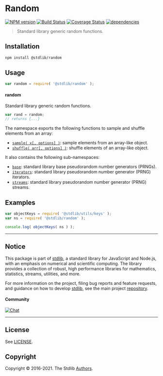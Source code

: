 <!--

@license Apache-2.0

Copyright (c) 2018 The Stdlib Authors.

Licensed under the Apache License, Version 2.0 (the "License");
you may not use this file except in compliance with the License.
You may obtain a copy of the License at

   http://www.apache.org/licenses/LICENSE-2.0

Unless required by applicable law or agreed to in writing, software
distributed under the License is distributed on an "AS IS" BASIS,
WITHOUT WARRANTIES OR CONDITIONS OF ANY KIND, either express or implied.
See the License for the specific language governing permissions and
limitations under the License.

-->

# Random

[![NPM version][npm-image]][npm-url] [![Build Status][test-image]][test-url] [![Coverage Status][coverage-image]][coverage-url] [![dependencies][dependencies-image]][dependencies-url]

> Standard library generic random functions.

<section class="installation">

## Installation

```bash
npm install @stdlib/random
```

</section>

<section class="usage">

## Usage

```javascript
var random = require( '@stdlib/random' );
```

#### random

Standard library generic random functions.

```javascript
var rand = random;
// returns {...}
```

The namespace exports the following functions to sample and shuffle elements from an array:

<!-- <toc pattern="+(sample|shuffle)"> -->

<div class="namespace-toc">

-   <span class="signature">[`sample( x[, options] )`][@stdlib/random/sample]</span><span class="delimiter">: </span><span class="description">sample elements from an array-like object.</span>
-   <span class="signature">[`shuffle( arr[, options] )`][@stdlib/random/shuffle]</span><span class="delimiter">: </span><span class="description">shuffle elements of an array-like object.</span>

</div>

<!-- </toc> -->

It also contains the following sub-namespaces:

<!-- <toc pattern="+(base|iter|streams)" > -->

<div class="namespace-toc">

-   <span class="signature">[`base`][@stdlib/random/base]</span><span class="delimiter">: </span><span class="description">standard library base pseudorandom number generators (PRNGs).</span>
-   <span class="signature">[`iterators`][@stdlib/random/iter]</span><span class="delimiter">: </span><span class="description">standard library pseudorandom number generator (PRNG) iterators.</span>
-   <span class="signature">[`streams`][@stdlib/random/streams]</span><span class="delimiter">: </span><span class="description">standard library pseudorandom number generator (PRNG) streams.</span>

</div>

<!-- </toc> -->

</section>

<!-- /.usage -->

<section class="examples">

## Examples

<!-- TODO: better examples -->

<!-- eslint no-undef: "error" -->

```javascript
var objectKeys = require( '@stdlib/utils/keys' );
var ns = require( '@stdlib/random' );

console.log( objectKeys( ns ) );
```

</section>

<!-- /.examples -->


<section class="main-repo" >

* * *

## Notice

This package is part of [stdlib][stdlib], a standard library for JavaScript and Node.js, with an emphasis on numerical and scientific computing. The library provides a collection of robust, high performance libraries for mathematics, statistics, streams, utilities, and more.

For more information on the project, filing bug reports and feature requests, and guidance on how to develop [stdlib][stdlib], see the main project [repository][stdlib].

#### Community

[![Chat][chat-image]][chat-url]

---

## License

See [LICENSE][stdlib-license].


## Copyright

Copyright &copy; 2016-2021. The Stdlib [Authors][stdlib-authors].

</section>

<!-- /.stdlib -->

<!-- Section for all links. Make sure to keep an empty line after the `section` element and another before the `/section` close. -->

<section class="links">

[npm-image]: http://img.shields.io/npm/v/@stdlib/random.svg
[npm-url]: https://npmjs.org/package/@stdlib/random

[test-image]: https://github.com/stdlib-js/random/actions/workflows/test.yml/badge.svg
[test-url]: https://github.com/stdlib-js/random/actions/workflows/test.yml

[coverage-image]: https://img.shields.io/codecov/c/github/stdlib-js/random/main.svg
[coverage-url]: https://codecov.io/github/stdlib-js/random?branch=main

[dependencies-image]: https://img.shields.io/david/stdlib-js/random.svg
[dependencies-url]: https://david-dm.org/stdlib-js/random/main

[chat-image]: https://img.shields.io/gitter/room/stdlib-js/stdlib.svg
[chat-url]: https://gitter.im/stdlib-js/stdlib/

[stdlib]: https://github.com/stdlib-js/stdlib

[stdlib-authors]: https://github.com/stdlib-js/stdlib/graphs/contributors

[stdlib-license]: https://raw.githubusercontent.com/stdlib-js/random/main/LICENSE

<!-- <toc-links> -->

[@stdlib/random/base]: https://github.com/stdlib-js/random/tree/main/base

[@stdlib/random/iter]: https://github.com/stdlib-js/random/tree/main/iter

[@stdlib/random/streams]: https://github.com/stdlib-js/random/tree/main/streams

[@stdlib/random/sample]: https://github.com/stdlib-js/random/tree/main/sample

[@stdlib/random/shuffle]: https://github.com/stdlib-js/random/tree/main/shuffle

<!-- </toc-links> -->

</section>

<!-- /.links -->
